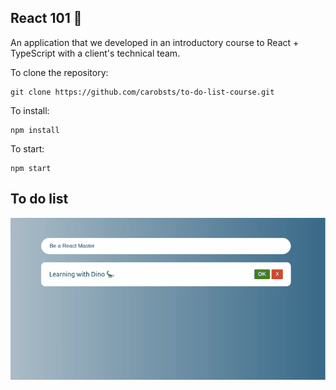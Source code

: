 ## React 101 🚀
An application that we developed in an introductory course to React + TypeScript with a client's technical team. 

To clone the repository:
```
git clone https://github.com/carobsts/to-do-list-course.git
```

To install:
```
npm install 
```

To start:
```
npm start
```

## To do list

![](demo.gif)
